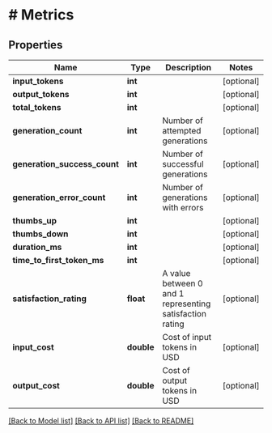 # # Metrics

## Properties

Name | Type | Description | Notes
------------ | ------------- | ------------- | -------------
**input_tokens** | **int** |  | [optional]
**output_tokens** | **int** |  | [optional]
**total_tokens** | **int** |  | [optional]
**generation_count** | **int** | Number of attempted generations | [optional]
**generation_success_count** | **int** | Number of successful generations | [optional]
**generation_error_count** | **int** | Number of generations with errors | [optional]
**thumbs_up** | **int** |  | [optional]
**thumbs_down** | **int** |  | [optional]
**duration_ms** | **int** |  | [optional]
**time_to_first_token_ms** | **int** |  | [optional]
**satisfaction_rating** | **float** | A value between 0 and 1 representing satisfaction rating | [optional]
**input_cost** | **double** | Cost of input tokens in USD | [optional]
**output_cost** | **double** | Cost of output tokens in USD | [optional]

[[Back to Model list]](../../README.md#models) [[Back to API list]](../../README.md#endpoints) [[Back to README]](../../README.md)
